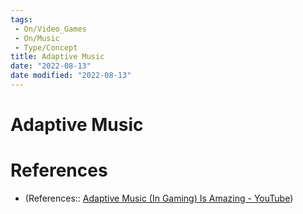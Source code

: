 ```yaml
---
tags:
 - On/Video_Games
 - On/Music
 - Type/Concept
title: Adaptive Music
date: "2022-08-13"
date modified: "2022-08-13"
---
```


# Adaptive Music

# References
- (References:: [Adaptive Music (In Gaming) Is Amazing - YouTube](https://www.youtube.com/watch?v=yLd5wmBNCBM))
